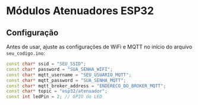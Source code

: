 # Módulos Atenuadores ESP32

## Configuração

Antes de usar, ajuste as configurações de WiFi e MQTT no início do arquivo `seu_codigo.ino`:

```cpp
const char* ssid = "SEU_SSID";
const char* password = "SUA_SENHA_WIFI";
const char* mqtt_username = "SEU_USUARIO_MQTT";
const char* mqtt_password = "SUA_SENHA_MQTT";
const char* mqtt_broker_address = "ENDERECO_DO_BROKER_MQTT";
const char* topic = "esp32/atenuador";
const int ledPin = 2; // GPIO do LED
